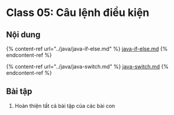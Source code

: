# Class 05: Câu lệnh điều kiện

## Nội dung

{% content-ref url="../java/java-if-else.md" %}
[java-if-else.md](../java/java-if-else.md)
{% endcontent-ref %}

{% content-ref url="../java/java-switch.md" %}
[java-switch.md](../java/java-switch.md)
{% endcontent-ref %}





## Bài tập

1. Hoàn thiện tất cả bài tập của các bài con
